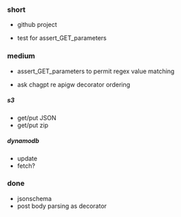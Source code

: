 ### short

- github project

- test for assert_GET_parameters

### medium

- assert_GET_parameters to permit regex value matching

- ask chagpt re apigw decorator ordering

##### s3 

- get/put JSON
- get/put zip

##### dynamodb

- update
- fetch?

### done

- jsonschema
- post body parsing as decorator
